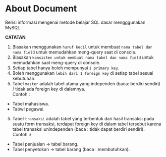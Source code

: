 # About Document

Berisi informasi mengenai metode belajar SQL dasar mengggunakan MySQL

**CATATAN**
1. Biasakan menggunakan `huruf kecil` untuk membuat `nama tabel dan nama field` untuk memudahkan meng-query saat di console.
2. Biasakan `konsisten untuk membuat nama tabel dan nama field` untuk memudahkan saat meng-query di console.
2. Setiap tabel hanya boleh mempunyai `1 primary key`.
3. Boleh menggunakan `lebih dari 1 foreign key` di setiap tabel sesuai kebutuhan.
4. Tabel `master` adalah tabel utama yang independen (baca: berdiri sendiri) / tidak ada foreign key di dalamnya.\
Contoh :
- Tabel mahasiswa.
- Tabwl pegawai.
5. Tabel `transaksi` adalah tabel yang terbentuk dari hasil transaksi pada suatu form transaksi, terdapat foreign key di dalam tabel tersebut karena tabel transaksi unindependen (baca : tidak dapat berdiri sendiri).\
Contoh :\
- Tabel penjualan -> tabel barang.
- Tabel penyetokan -> tabel barang (baca : membutuhkan).
